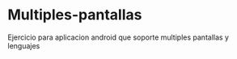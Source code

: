 # Multiples-pantallas
Ejercicio para aplicacion android que soporte multiples pantallas y lenguajes
